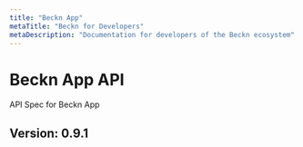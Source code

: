 ```yaml
---
title: "Beckn App"
metaTitle: "Beckn for Developers"
metaDescription: "Documentation for developers of the Beckn ecosystem"
---
```


# Beckn App API
API Spec for Beckn App

## Version: 0.9.1